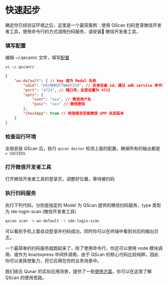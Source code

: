 # 快速起步

确定你已经验证环境之后，这里是一个最简案例：使用 QScan 扫码登录微信开发者工具，使用命令行的方式调用扫码服务，请安装 微信开发者工具，

### 填写配置
编辑 ~/.qscanrc 文件，填写[配置](../documents/course.html#配置)
``` bash
vi ~/.qscanrc
```
``` json
{
    "wx-default": { // key 值为 Modal 名称
        "udid": "HICMHMZTTW8DFI59", // 安卓设备 id，通过 adb service 命令查看
        "port": "4723", // 端口号，这里设置为 4723
        "opts": {
            "user": "xxx", // 微信用户名
            "pass": "xxx" // 微信密码
        },
        "checkApp": true // 校验是否安装微信 APP 及其版本 
    }
}
```

### 检查运行环境

全局安装 QScan 后，执行 ``` qscan doctor ``` 检测上面的配置，确保所有的输出都是 ```✔ SUCCESS```

### 打开微信开发者工具

打开微信开发者工具的登录页，调整好位置，等待被扫码


### 执行扫码服务

执行下列代码，分别是指定的 Model 为 QScan 提供的微信扫码服务，type 类型为 ide-login-scan (微信开发者工具)

``` bash
qscan scan -m wx-default -t ide-login-scan
```

可以看到手机上面自动登录并扫码成功，同时你可以在终端中看到对应的输出日志。

一个最简单的扫码服务就跑起来了，除了使用命令行，你还可以使用 node 模块调用、或作为 koa/express 中间件调用，由于 QScan 的核心代码比较纯粹，因此你可以发挥想象力，将它应用在你的业务场景中。

我们结合 Qunar 的实际应用场景，提供了一些[使用方案](./scheme.html)，你可以在这里了解 QScan 的使用思路。